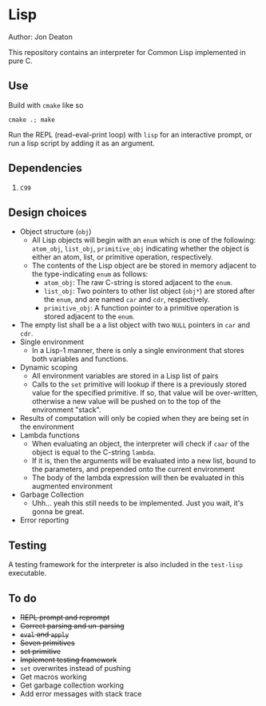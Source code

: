 # Lisp
Author: Jon Deaton

This repository contains an interpreter for Common Lisp implemented in pure C.

## Use
Build with `cmake` like so

`cmake .; make`

Run the REPL (read-eval-print loop) with `lisp` for an interactive prompt, or run a lisp script by adding it as an argument.


## Dependencies
1. `C99`

## Design choices
- Object structure (`obj`)
    - All Lisp objects will begin with an `enum` which is one of the following: `atom_obj`, `list_obj`, `primitive_obj` indicating whether the object is either an atom, list, or primitive operation, respectively.
    - The contents of the Lisp object are be stored in memory adjacent to the type-indicating `enum` as follows:
        - `atom_obj`: The raw C-string is stored adjacent to the `enum`.
        - `list_obj`: Two pointers to other list object (`obj*`) are stored after the `enum`, and are named `car` and `cdr`, respectively.
        - `primitive_obj`: A function pointer to a primitive operation is stored adjacent to the `enum`.
- The empty list shall be a a list object with two `NULL` pointers in `car` and `cdr`.
- Single environment
    - In a Lisp-1 manner, there is only a single environment that stores both variables and functions.
- Dynamic scoping
    - All environment variables are stored in a Lisp list of pairs
    - Calls to the `set` primitive will lookup if there is a previously stored value for the specified primitive. If so, that value will be over-written, otherwise a new value will be pushed on to the top of the environment "stack".
- Results of computation will only be copied when they are being set in the environment
- Lambda functions
    - When evaluating an object, the interpreter will check if `caar` of the object is equal to the C-string `lambda`.
    - If it is, then the arguments will be evaluated into a new list, bound to the parameters, and prepended onto the current environment
    - The body of the lambda expression will then be evaluated in this augmented environment
- Garbage Collection
    - Uhh... yeah this still needs to be implemented. Just you wait, it's gonna be great.
- Error reporting


## Testing
A testing framework for the interpreter is also included in the `test-lisp` executable.

## To do
- ~~REPL prompt and reprompt~~
- ~~Correct parsing and un-parsing~~
- ~~`eval` and `apply`~~
- ~~Seven primitives~~
- ~~set primitive~~ 
- ~~Implement testing framework~~
- `set` overwrites instead of pushing
- Get macros working
- Get garbage collection working 
- Add error messages with stack trace
